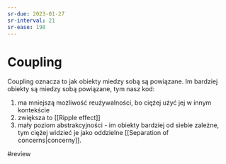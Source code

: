 ```yaml
---
sr-due: 2023-01-27
sr-interval: 21
sr-ease: 198
---
```


# Coupling

Coupling oznacza to jak obiekty miedzy sobą są powiązane. Im bardziej obiekty są miedzy sobą powiązane, tym nasz kod:
1. ma mniejszą możliwość reużywalności, bo ciężej użyć jej w innym kontekście
2. zwiększa to [[Ripple effect]]
3. mały poziom abstrakcyjności - im obiekty bardziej od siebie zależne, tym ciężej widzieć je jako oddzielne [[Separation of concerns|concerny]].

#review